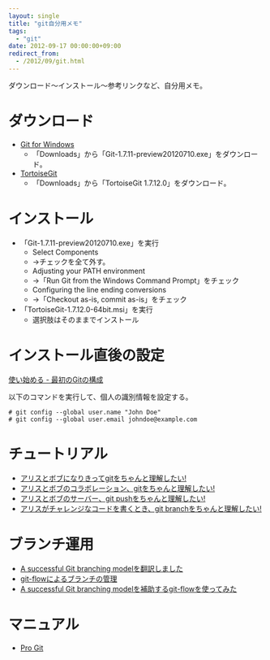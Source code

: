 ```yaml
---
layout: single
title: "git自分用メモ"
tags:
  - "git"
date: 2012-09-17 00:00:00+09:00
redirect_from:
  - /2012/09/git.html
---
```


ダウンロード～インストール～参考リンクなど、自分用メモ。

<!-- more -->

# ダウンロード

- [Git for Windows](http://msysgit.github.com/)
  - 「Downloads」から「Git-1.7.11-preview20120710.exe」をダウンロード。
- [TortoiseGit](http://code.google.com/p/tortoisegit/)
  - 「Downloads」から「TortoiseGit 1.7.12.0」をダウンロード。

# インストール

- 「Git-1.7.11-preview20120710.exe」を実行
  - Select Components
  - →チェックを全て外す。
  - Adjusting your PATH environment
  - →「Run Git from the Windows Command Prompt」をチェック
  - Configuring the line ending conversions
  - →「Checkout as-is, commit as-is」をチェック
- 「TortoiseGit-1.7.12.0-64bit.msi」を実行
  - 選択肢はそのままでインストール

# インストール直後の設定

[使い始める - 最初のGitの構成](http://git-scm.com/book/ja/%E4%BD%BF%E3%81%84%E5%A7%8B%E3%82%81%E3%82%8B-%E6%9C%80%E5%88%9D%E3%81%AEGit%E3%81%AE%E6%A7%8B%E6%88%90)

以下のコマンドを実行して、個人の識別情報を設定する。

```
# git config --global user.name "John Doe"
# git config --global user.email johndoe@example.com
```

# チュートリアル

- [アリスとボブになりきってgitをちゃんと理解したい!](http://d.hatena.ne.jp/zariganitosh/20080905/1220621182)
- [アリスとボブのコラボレーション、gitをちゃんと理解したい!](http://d.hatena.ne.jp/zariganitosh/20080908/1220881938)
- [アリスとボブのサーバー、git pushをちゃんと理解したい!](http://d.hatena.ne.jp/zariganitosh/20080910/1221050855)
- [アリスがチャレンジなコードを書くとき、git branchをちゃんと理解したい!](http://d.hatena.ne.jp/zariganitosh/searchdiary?word=%A5%A2%A5%EA%A5%B9%20%A5%DC%A5%D6)

# ブランチ運用

- [A successful Git branching modelを翻訳しました](http://keijinsonyaban.blogspot.jp/2010/10/successful-git-branching-model.html)
- [git-flowによるブランチの管理](http://www.oreilly.co.jp/community/blog/2011/11/branch-model-with-git-flow.html)
- [A successful Git branching modelを補助するgit-flowを使ってみた](http://d.hatena.ne.jp/Voluntas/20101223/1293111549)

# マニュアル

- [Pro Git](http://git-scm.com/book/ja)
